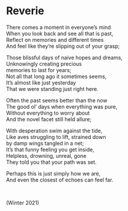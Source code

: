 # Reverie

There comes a moment in everyone’s mind  
When you look back and see all that is past,  
Reflect on memories and different times  
And feel like they’re slipping out of your grasp;  

Those blissful days of naive hopes and dreams,  
Unknowingly creating precious  
memories to last for years;  
Not all that long ago it sometimes seems,  
It’s almost like just yesterday  
That we were standing just right here.  

Often the past seems better than the now  
The good ol’ days when everything was pure,  
Without everything to worry about  
And the novel facet still held allure;  

With desperation swim against the tide,  
Like aves struggling to lift, strained down  
by damp wings tangled in a net;  
It’s that funny feeling you get inside,  
Helpless, drowning, unreal, gone  
They told you that your path was set.  

Perhaps this is just simply how we are,  
And even the closest of echoes can feel far.  


<br>


(Winter 2021)